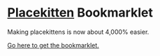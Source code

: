 # [Placekitten](http://placekitten.com/) Bookmarklet

Making placekittens is now about 4,000% easier.

[Go here to get the bookmarklet.][bookmarklet]

 [bookmarklet]: http://mutewinter.github.com/placekitten_bookmarklet/
